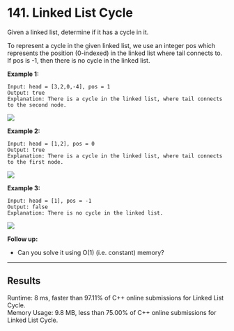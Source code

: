 # 141. Linked List Cycle  

Given a linked list, determine if it has a cycle in it.  

To represent a cycle in the given linked list, we use an integer pos which represents the position (0-indexed) in the linked list where tail connects to. If pos is -1, then there is no cycle in the linked list.  
 

**Example 1:**  

    Input: head = [3,2,0,-4], pos = 1
    Output: true
    Explanation: There is a cycle in the linked list, where tail connects to the second node.

![](https://assets.leetcode.com/uploads/2018/12/07/circularlinkedlist.png)

**Example 2:**  

    Input: head = [1,2], pos = 0
    Output: true
    Explanation: There is a cycle in the linked list, where tail connects to the first node.

![](https://assets.leetcode.com/uploads/2018/12/07/circularlinkedlist_test2.png)

**Example 3:**  

    Input: head = [1], pos = -1
    Output: false
    Explanation: There is no cycle in the linked list.

![](https://assets.leetcode.com/uploads/2018/12/07/circularlinkedlist_test3.png)

**Follow up:**  

* Can you solve it using O(1) (i.e. constant) memory?  

---
## Results  

Runtime: 8 ms, faster than 97.11% of C++ online submissions for Linked List Cycle.  
Memory Usage: 9.8 MB, less than 75.00% of C++ online submissions for Linked List Cycle.  

